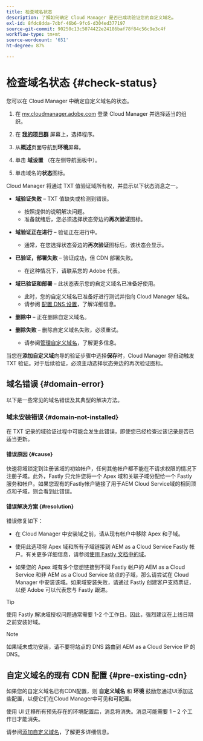 ```yaml
---
title: 检查域名状态
description: 了解如何确定 Cloud Manager 是否已成功验证您的自定义域名。
exl-id: 8fdc8dda-7dbf-46b6-9fc6-d304ed377197
source-git-commit: 90250c13c5074422e24186baf78f84c56c9e3c4f
workflow-type: tm+mt
source-wordcount: '651'
ht-degree: 87%

---
```



# 检查域名状态 {#check-status}

您可以在 Cloud Manager 中确定自定义域名的状态。

1. 在 [my.cloudmanager.adobe.com](https://my.cloudmanager.adobe.com/) 登录 Cloud Manager 并选择适当的组织。

1. 在 **[我的项目群](/help/implementing/cloud-manager/getting-access-to-aem-in-cloud/editing-programs.md#my-programs)** 屏幕上，选择程序。

1. 从&#x200B;**概述**&#x200B;页面导航到&#x200B;**环境**&#x200B;屏幕。

1. 单击 **域设置** （在左侧导航面板中）。

1. 单击域名的&#x200B;**状态**&#x200B;图标。

Cloud Manager 将通过 TXT 值验证域所有权，并显示以下状态消息之一。

* **域验证失败** – TXT 值缺失或检测到错误。

   * 按照提供的说明解决问题。
   * 准备就绪后，您必须选择状态旁边的&#x200B;**再次验证**&#x200B;图标。

* **域验证正在进行** – 验证正在进行中。

   * 通常，在您选择状态旁边的&#x200B;**再次验证**&#x200B;图标后，该状态会显示。

* **已验证，部署失败** – 验证成功，但 CDN 部署失败。

   * 在这种情况下，请联系您的 Adobe 代表。

* **域已验证和部署** – 此状态表示您的自定义域名已准备好使用。

   * 此时，您的自定义域名已准备好进行测试并指向 Cloud Manager 域名。
   * 请参阅 [配置 DNS 设置](/help/implementing/cloud-manager/custom-domain-names/configure-dns-settings.md)，了解详细信息。

* **删除中** – 正在删除自定义域名。

* **删除失败** – 删除自定义域名失败，必须重试。

   * 请参阅[管理自定义域名](/help/implementing/cloud-manager/custom-domain-names/managing-custom-domain-names.md)，了解更多信息。

当您在&#x200B;**添加自定义域**&#x200B;向导的验证步骤中选择&#x200B;**保存**&#x200B;时，Cloud Manager 将自动触发 TXT 验证。对于后续验证，必须主动选择状态旁边的再次验证图标。

## 域名错误 {#domain-error}

以下是一些常见的域名错误及其典型的解决方法。

### 域未安装错误 {#domain-not-installed}

在 TXT 记录的域验证过程中可能会发生此错误，即使您已经检查过该记录是否已适当更新。

#### 错误原因 {#cause}

快速将域锁定到注册该域的初始帐户，任何其他帐户都不能在不请求权限的情况下注册子域。此外，Fastly 只允许您将一个 Apex 域和关联子域分配给一个 Fastly 服务和帐户。如果您现有的Fastly帐户链接了用于AEM Cloud Service域的相同顶点和子域，则会看到此错误。

#### 错误解决方案 {#resolution}

错误修复如下：

* 在 Cloud Manager 中安装域之前，请从现有帐户中移除 Apex 和子域。

* 使用此选项将 Apex 域和所有子域链接到 AEM as a Cloud Service Fastly 帐户。有关更多详细信息，请参阅[使用 Fastly 文档中的域](https://docs.fastly.com/en/guides/working-with-domains)。

* 如果您的 Apex 域有多个您想链接到不同 Fastly 帐户的 AEM as a Cloud Service 和非 AEM as a Cloud Service 站点的子域，那么请尝试在 Cloud Manager 中安装该域。如果域安装失败，请通过 Fastly 创建客户支持票证，以便 Adob&#x200B;&#x200B;e 可以代表您与 Fastly 跟进。

>[!TIP]
>
>使用 Fastly 解决域授权问题通常需要 1-2 个工作日。因此，强烈建议在上线日期之前安装好域。

>[!NOTE]
>
>如果域未成功安装，请不要将站点的 DNS 路由到 AEM as a Cloud Service IP 的 DNS。

## 自定义域名的现有 CDN 配置 {#pre-existing-cdn}

如果您的自定义域名已有CDN配置，则 **自定义域名** 和 **环境** 鼓励您通过UI添加这些配置，以便它们在Cloud Manager中可见和可配置。

使用 UI 迁移所有预先存在的环境配置后，消息将消失。消息可能需要 1 – 2 个工作日才能消失。

请参阅[添加自定义域名](/help/implementing/cloud-manager/custom-domain-names/add-custom-domain-name.md)，了解更多详细信息。
